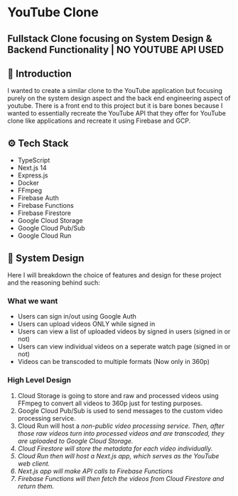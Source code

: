 # YouTube Clone 
## Fullstack Clone focusing on System Design & Backend Functionality | NO YOUTUBE API USED

## 🤖 Introduction

I wanted to create a similar clone to the YouTube application but focusing purely on the system design aspect and the back end engineering aspect of youtube. There is a front end to this project but it is bare bones because I wanted to essentially recreate the YouTube API that they offer for YouTube clone like applications and recreate it using Firebase and GCP.

## ⚙️ Tech Stack
- TypeScript
- Next.js 14
- Express.js
- Docker
- FFmpeg
- Firebase Auth
- Firebase Functions
- Firebase Firestore
- Google Cloud Storage
- Google Cloud Pub/Sub
- Google Cloud Run

## 📒 System Design

Here I will breakdown the choice of features and design for these project and the reasoning behind such:
### What we want
  -  Users can sign in/out using Google Auth
  -  Users can upload videos ONLY while signed in
  -  Users can view a list of uploaded videos by signed in users (signed in or not)
  -  Users can view individual videos on a seperate watch page (signed in or not)
  -  Videos can be transcoded to multiple formats (Now only in 360p)

### High Level Design
1) Cloud Storage is going to store and raw and processed videos using FFmpeg to convert all videos to 360p just for testing purposes.
2) Google Cloud Pub/Sub is used to send messages to the custom video processing service.
3) Cloud Run will host a <i>non-public<i> video processing service. Then, after those raw videos turn into processed videos and are transcoded, they are uploaded to Google Cloud Storage.
4) Cloud Firestore will store the metadata for each video individually.
5) Cloud Run then will host a Next.js app, which serves as the YouTube web client.
6) Next.js app will make API calls to Firebase Functions
7) Firebase Functions will then fetch the videos from Cloud Firestore and return them.

   
